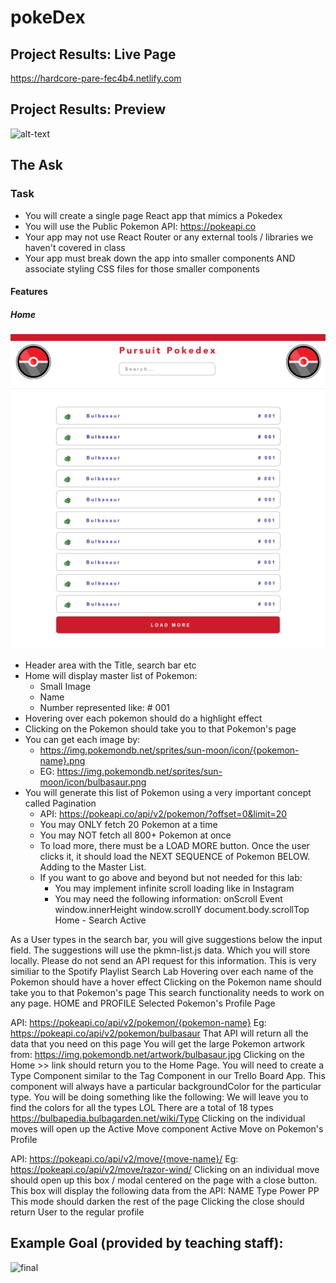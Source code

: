 # pokeDex

## Project Results: Live Page
https://hardcore-pare-fec4b4.netlify.com

## Project Results: Preview
![alt-text](playlistDemoVid.gif)

## The Ask

### Task
- You will create a single page React app that mimics a Pokedex
- You will use the Public Pokemon API: https://pokeapi.co
- Your app may not use React Router or any external tools / libraries we haven't covered in class
- Your app must break down the app into smaller components AND associate styling CSS files for those smaller components


#### Features

##### Home

![alt-text](pokedex/src/assets/photos/TaskGoal1.png)

- Header area with the Title, search bar etc
- Home will display master list of Pokemon:
  - Small Image
  - Name
  - Number represented like: # 001
- Hovering over each pokemon should do a highlight effect
- Clicking on the Pokemon should take you to that Pokemon's page
- You can get each image by:
  - https://img.pokemondb.net/sprites/sun-moon/icon/{pokemon-name}.png
  - EG: https://img.pokemondb.net/sprites/sun-moon/icon/bulbasaur.png
- You will generate this list of Pokemon using a very important concept called Pagination
  - API: https://pokeapi.co/api/v2/pokemon/?offset=0&limit=20
  - You may ONLY fetch 20 Pokemon at a time
  - You may NOT fetch all 800+ Pokemon at once
  - To load more, there must be a LOAD MORE button. Once the user clicks it, it should load the NEXT SEQUENCE of Pokemon  BELOW. Adding to the Master List.
  - If you want to go above and beyond but not needed for this lab:
    - You may implement infinite scroll loading like in Instagram
    - You may need the following information:
onScroll Event
window.innerHeight 
window.scrollY
document.body.scrollTop
Home - Search Active


As a User types in the search bar, you will give suggestions below the input field.
The suggestions will use the pkmn-list.js data. Which you will store locally. Please do not send an API request for this information.
This is very similiar to the Spotify Playlist Search Lab
Hovering over each name of the Pokemon should have a hover effect
Clicking on the Pokemon name should take you to that Pokemon's page
This search functionality needs to work on any page. HOME and PROFILE
Selected Pokemon's Profile Page


API: https://pokeapi.co/api/v2/pokemon/{pokemon-name}
Eg: https://pokeapi.co/api/v2/pokemon/bulbasaur
That API will return all the data that you need on this page
You will get the large Pokemon artwork from:
https://img.pokemondb.net/artwork/bulbasaur.jpg
Clicking on the Home >> link should return you to the Home Page.
You will need to create a Type Component similar to the Tag Component in our Trello Board App.
This component will always have a particular backgroundColor for the particular type.
You will be doing something like the following:
<Type name='Grass' /> <Type name='Poison' />
We will leave you to find the colors for all the types LOL
There are a total of 18 types
https://bulbapedia.bulbagarden.net/wiki/Type
Clicking on the individual moves will open up the Active Move component
Active Move on Pokemon's Profile


API: https://pokeapi.co/api/v2/move/{move-name}/
Eg: https://pokeapi.co/api/v2/move/razor-wind/
Clicking on an individual move should open up this box / modal centered on the page with a close button.
This box will display the following data from the API:
NAME
Type
Power
PP
This mode should darken the rest of the page
Clicking the close should return User to the regular profile
## Example Goal (provided by teaching staff):
![final](spotify_playlist_final.png)

